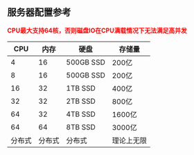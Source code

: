 ## 服务器配置参考

<b style="color:red">CPU最大支持64核，否则磁盘IO在CPU满载情况下无法满足高并发</b>

| CPU    | 内存   | 硬盘      | 存储量     |
| ------ | ------ | --------- | ---------- |
| 4      | 16     | 500GB SSD | 200亿      |
| 8      | 16     | 500GB SSD | 200亿      |
| 16     | 32     | 1TB SSD   | 400亿      |
| 32     | 32     | 2TB SSD   | 800亿      |
| 64     | 32     | 4TB SSD   | 1600亿     |
| 64     | 64     | 8TB SSD   | 3000亿     |
| 分布式 | 分布式 | 分布式    | 理论上无限 |
